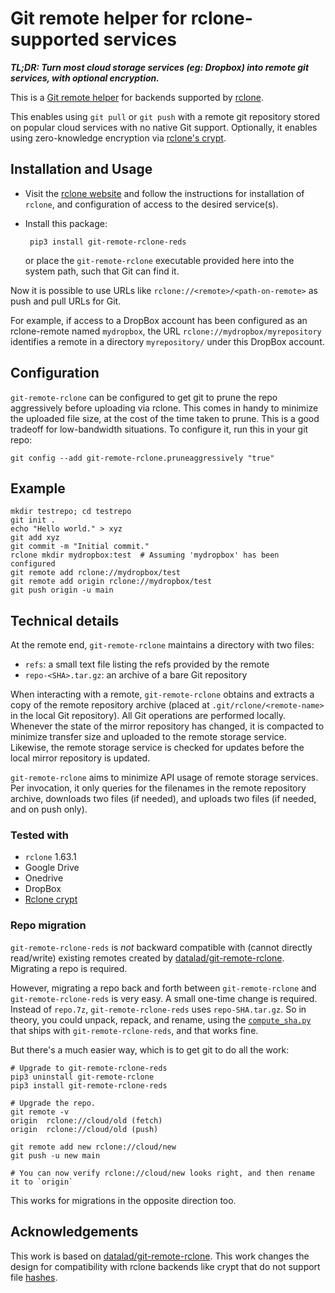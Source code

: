 # Git remote helper for rclone-supported services

_**TL;DR: Turn most cloud storage services (eg: Dropbox) into remote git services, with
optional encryption.**_

This is a [Git remote helper](https://git-scm.com/docs/git-remote-helpers) for
backends supported by [rclone](https://rclone.org).

This enables using `git pull` or `git push` with a remote git repository stored on
popular cloud services with no native Git support. Optionally, it enables using
zero-knowledge encryption via [rclone's crypt](https://rclone.org/crypt/).

## Installation and Usage

- Visit the [rclone website](https://rclone.org) and follow the instructions for
  installation of `rclone`, and configuration of access to the desired service(s).

- Install this package:
  ```
   pip3 install git-remote-rclone-reds
  ```
  or place the `git-remote-rclone` executable provided here into the system path, such
  that Git can find it. 

Now it is possible to use URLs like
`rclone://<remote>/<path-on-remote>` as push and pull URLs for Git.

For example, if access to a DropBox account has been configured as an rclone-remote
named `mydropbox`, the URL `rclone://mydropbox/myrepository` identifies a remote
in a directory `myrepository/` under this DropBox account.

## Configuration

`git-remote-rclone` can be configured to get git to prune the repo aggressively before
uploading via rclone. This comes in handy to minimize the uploaded file size, at the
cost of the time taken to prune. This is a good tradeoff for low-bandwidth situations.
To configure it, run this in your git repo:

```
git config --add git-remote-rclone.pruneaggressively "true"
```

## Example
```
mkdir testrepo; cd testrepo
git init .
echo "Hello world." > xyz
git add xyz
git commit -m "Initial commit."
rclone mkdir mydropbox:test  # Assuming 'mydropbox' has been configured
git remote add rclone://mydropbox/test
git remote add origin rclone://mydropbox/test
git push origin -u main
```

## Technical details

At the remote end, `git-remote-rclone` maintains a directory with two files:

- `refs`: a small text file listing the refs provided by the remote
- `repo-<SHA>.tar.gz`: an archive of a bare Git repository

When interacting with a remote, `git-remote-rclone` obtains and extracts a copy
of the remote repository archive (placed at `.git/rclone/<remote-name>` in the
local Git repository). All Git operations are performed locally. Whenever the
state of the mirror repository has changed, it is compacted to minimize transfer
size and uploaded to the remote storage service. Likewise, the remote storage
service is checked for updates before the local mirror repository is updated.

`git-remote-rclone` aims to minimize API usage of remote storage services. Per
invocation, it only queries for the filenames in the remote repository archive,
downloads two files (if needed), and uploads two files (if needed, and on push only).

### Tested with

- `rclone` 1.63.1
- Google Drive
- Onedrive
- DropBox
- [Rclone crypt](https://rclone.org/crypt/)

### Repo migration

`git-remote-rclone-reds` is *not* backward compatible with (cannot directly read/write) existing remotes created by [datalad/git-remote-rclone](https://github.com/datalad/git-remote-rclone). Migrating a repo is required.

However, migrating a repo back and forth between `git-remote-rclone` and
`git-remote-rclone-reds` is very easy. A small one-time change is required. Instead of
`repo.7z`, `git-remote-rclone-reds` uses `repo-SHA.tar.gz`. So in theory, you could
unpack, repack, and rename, using the
[`compute_sha.py`](https://github.com/redstreet/git-remote-rclone/blob/main/compute_sha.py)
that ships with `git-remote-rclone-reds`, and that works fine.

But there's a much easier way, which is to get git to do all the work:

```
# Upgrade to git-remote-rclone-reds
pip3 uninstall git-remote-rclone
pip3 install git-remote-rclone-reds

# Upgrade the repo.
git remote -v
origin  rclone://cloud/old (fetch)
origin  rclone://cloud/old (push)

git remote add new rclone://cloud/new
git push -u new main

# You can now verify rclone://cloud/new looks right, and then rename it to `origin`
```
This works for migrations in the opposite direction too.

## Acknowledgements

This work is based on [datalad/git-remote-rclone](https://github.com/datalad/git-remote-rclone). This work changes the
design for compatibility with rclone backends like crypt that do not support file
[hashes](https://github.com/datalad/git-remote-rclone/issues/6).
